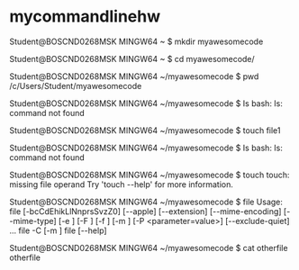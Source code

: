 # mycommandlinehw
Student@BOSCND0268MSK MINGW64 ~
$ mkdir myawesomecode

Student@BOSCND0268MSK MINGW64 ~
$ cd myawesomecode/

Student@BOSCND0268MSK MINGW64 ~/myawesomecode
$ pwd
/c/Users/Student/myawesomecode

Student@BOSCND0268MSK MINGW64 ~/myawesomecode
$ Is
bash: Is: command not found

Student@BOSCND0268MSK MINGW64 ~/myawesomecode
$ touch file1

Student@BOSCND0268MSK MINGW64 ~/myawesomecode
$ Is
bash: Is: command not found

Student@BOSCND0268MSK MINGW64 ~/myawesomecode
$ touch
touch: missing file operand
Try 'touch --help' for more information.

Student@BOSCND0268MSK MINGW64 ~/myawesomecode
$ file
Usage: file [-bcCdEhikLlNnprsSvzZ0] [--apple] [--extension] [--mime-encoding]
            [--mime-type] [-e <testname>] [-F <separator>]  [-f <namefile>]
            [-m <magicfiles>] [-P <parameter=value>] [--exclude-quiet]
            <file> ...
       file -C [-m <magicfiles>]
       file [--help]

Student@BOSCND0268MSK MINGW64 ~/myawesomecode
$ cat
otherfile
otherfile


